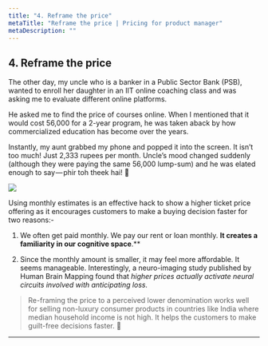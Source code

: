 ```yaml
---
title: "4. Reframe the price"
metaTitle: "Reframe the price | Pricing for product manager"
metaDescription: ""
---
```




## 4. Reframe the price

The other day, my uncle who is a banker in a Public Sector Bank  (PSB),  wanted to enroll her daughter in an IIT online coaching class and was asking me to evaluate different online platforms.

He asked me to find the price of courses online. When I mentioned that it would cost  56,000 for a 2-year program, he was taken aback by how commercialized education has become over the years.

Instantly, my aunt grabbed my phone and popped it into the screen. It isn’t too much! Just 2,333 rupees per month. Uncle’s mood changed suddenly (although they were paying the same 56,000 lump-sum) and he was elated enough to say — phir toh theek hai! 🙏

<div class="img-70 img-center">

<img src="https://cdn.substack.com/image/fetch/w_1456,c_limit,f_auto,q_auto:good,fl_progressive:steep/https%3A%2F%2Fbucketeer-e05bbc84-baa3-437e-9518-adb32be77984.s3.amazonaws.com%2Fpublic%2Fimages%2Fa440e0a4-5df3-4719-b839-3dabbf56d40b_790x674.png" />

</div>

Using monthly estimates is an effective hack to show a higher ticket price offering as it encourages customers to make a buying decision faster for two reasons:-

1. We often get paid monthly. We pay our rent or loan monthly. **It creates a familiarity in our cognitive space**.**

2.  Since the monthly amount is smaller, it may feel more affordable. It seems manageable. Interestingly, a neuro-imaging study published by  Human Brain Mapping found that *higher prices actually activate neural circuits involved with anticipating loss.*

> Re-framing the price to a perceived lower denomination works well for selling non-luxury consumer products in countries like India where median household income is not high. It helps the customers to make guilt-free decisions faster. 👊


---


